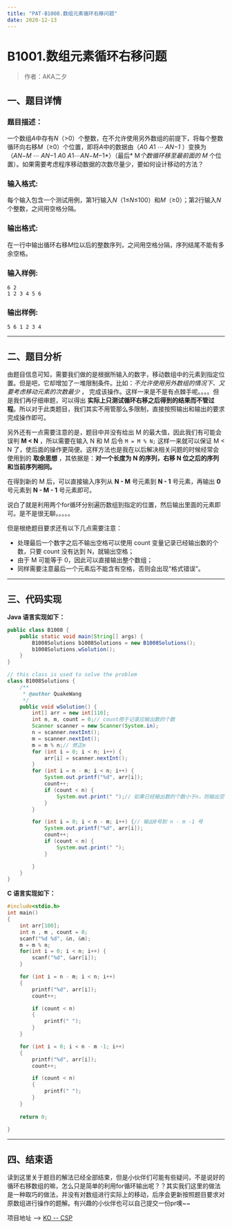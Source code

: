 ```yaml
---
title: "PAT-B1008.数组元素循环右移问题"
date: 2020-12-13
---
```


# B1001.数组元素循环右移问题

>    作者：AKA二夕



## 一、题目详情

### 题目描述：

一个数组*A*中存有*N*（>0）个整数，在不允许使用另外数组的前提下，将每个整数循环向右移*M*（≥0）个位置，即将*A*中的数据由（*A*0 *A*1 ⋯ *AN−1* ）变换为（*AN*−*M* ⋯ *AN*−1 *A*0 *A*1⋯*AN*−*M*−1*）（最后* M*个数循环移至最前面的* *M* 个位置）。如果需要考虑程序移动数据的次数尽量少，要如何设计移动的方法？

### 输入格式:

每个输入包含一个测试用例，第1行输入*N*（1≤*N*≤100）和*M*（≥0）；第2行输入*N*个整数，之间用空格分隔。

### 输出格式:

在一行中输出循环右移*M*位以后的整数序列，之间用空格分隔，序列结尾不能有多余空格。

### 输入样例:

```in
6 2
1 2 3 4 5 6
```

### 输出样例:

```out
5 6 1 2 3 4
```

---

## 二、题目分析

由题目信息可知，需要我们做的是根据所输入的数字，移动数组中的元素到指定位置。但是吧，它却增加了一堆限制条件。比如：*不允许使用另外数组的情况下、又要考虑移动元素的次数最少* ， 完成该操作。这样一来是不是有点棘手呢。。。。但是我们再仔细审题，可以得出 **实际上只测试循环右移之后得到的结果而不管过程**。所以对于此类题目，我们其实不用管那么多限制，直接按照输出和输出的要求完成操作即可。

另外还有一点需要注意的是，题目中并没有给出 M 的最大值，因此我们有可能会误判 **M < N** ，所以需要在输入 N 和 M 后令 `M = M % N;` 这样一来就可以保证 M < N 了，使后面的操作更简便。这样方法也是我在以后解决相关问题的时候经常会使用到的 **取余思想** ，其依据是：**对一个长度为 N 的序列，右移 N 位之后的序列和当前序列相同。** 

在得到新的 M 后，可以直接输入序列从 **N - M** 号元素到 **N - 1** 号元素，再输出 **0** 号元素到 **N - M - 1** 号元素即可。

说白了就是利用两个for循环分别遍历数组到指定的位置，然后输出里面的元素即可。是不是很无聊。。。。。

但是根绝题目要求还有以下几点需要注意：

-    处理最后一个数字之后不输出空格可以使用 count 变量记录已经输出数的个数，只要 count 没有达到 N，就输出空格；
-    由于 M 可能等于 0，因此可以直接输出整个数组；
-    同样需要注意最后一个元素后不能含有空格，否则会出现“格式错误”。

---

## 三、代码实现

**Java 语言实现如下：**

```java
public class B1008 {
    public static void main(String[] args) {
        B1008Solutions b1008Solutions = new B1008Solutions();
        b1008Solutions.wSolution();
    }
}

// this class is used to solve the problem
class B1008Solutions {
    /**
     * @author QuakeWang
     */
    public void wSolution() {
        int[] arr = new int[110];
        int n, m, count = 0;// count用于记录应输出数的个数
        Scanner scanner = new Scanner(System.in);
        n = scanner.nextInt();
        m = scanner.nextInt();
        m = m % n;// 修正m
        for (int i = 0; i < n; i++) {
            arr[i] = scanner.nextInt();
        }
        for (int i = n - m; i < n; i++) {
            System.out.printf("%d", arr[i]);
            count++;
            if (count < n) {
                System.out.print(" ");// 如果已经输出数的个数小于n，则输出空格
            }
        }

        for (int i = 0; i < n - m; i++) {// 输出0号到 n - m -1 号
            System.out.printf("%d", arr[i]);
            count++;
            if (count < n) {
                System.out.print(" ");
            }

        }
    }
}
```



**C 语言实现如下：**

```c
#include<stdio.h>
int main() 
{
    int arr[100];
    int n , m , count = 0;
    scanf("%d %d", &n, &m);
    m = m % n;
    for(int i = 0; i < n; i++) {
        scanf("%d", &arr[i]);
    }

    for (int i = n - m; i < n; i++)
    {
        printf("%d", arr[i]);
        count++;

        if (count < n)
        {
            printf(" ");
        }
    }

    for (int i = 0; i < n - m -1; i++)
    {
        printf("%d", arr[i]);
        count++;

        if (count < n)
        {
            printf(" ");
        }
    }
    
    return 0;
    
}
```

---

## 四、结束语

读到这里关于题目的解法已经全部结束，但是小伙伴们可能有些疑问，不是说好的循环右移数组的嘛，怎么只是简单的利用for循环输出呢？？其实我们这里的做法是一种取巧的做法，并没有对数组进行实际上的移动，后序会更新按照题目要求对原数组进行操作的题解。有兴趣的小伙伴也可以自己提交一份pr噢~~

项目地址 ——> [KO -- CSP](https://github.com/OS-EDU/KO--CSP)

